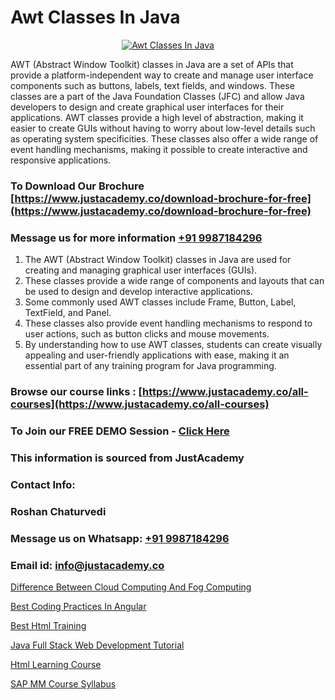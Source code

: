 # Awt Classes In Java

<p align="center">
  <a href="https://justacademy.co/course-detail/core-java-training">
    <img src="https://justacademy.co/storage2/course_image/1677245426_course_image.webp" alt="Awt Classes In Java">
  </a>
</p>

AWT (Abstract Window Toolkit) classes in Java are a set of APIs that provide a platform-independent way to create and manage user interface components such as buttons, labels, text fields, and windows. These classes are a part of the Java Foundation Classes (JFC) and allow Java developers to design and create graphical user interfaces for their applications. AWT classes provide a high level of abstraction, making it easier to create GUIs without having to worry about low-level details such as operating system specificities. These classes also offer a wide range of event handling mechanisms, making it possible to create interactive and responsive applications. 
### To Download Our Brochure [https://www.justacademy.co/download-brochure-for-free](https://www.justacademy.co/download-brochure-for-free)
### Message us for more information [+91 9987184296](https://api.whatsapp.com/send?phone=919987184296)
1) The AWT (Abstract Window Toolkit) classes in Java are used for creating and managing graphical user interfaces (GUIs).
2) These classes provide a wide range of components and layouts that can be used to design and develop interactive applications.
3) Some commonly used AWT classes include Frame, Button, Label, TextField, and Panel.
4) These classes also provide event handling mechanisms to respond to user actions, such as button clicks and mouse movements.
5) By understanding how to use AWT classes, students can create visually appealing and user-friendly applications with ease, making it an essential part of any training program for Java programming.

### Browse our course links : [https://www.justacademy.co/all-courses](https://www.justacademy.co/all-courses) 
### To Join our FREE DEMO Session - [Click Here](https://www.justacademy.co/register-for-course-demo)


### This information is sourced from JustAcademy
### Contact Info:
### Roshan Chaturvedi
### Message us on Whatsapp: [+91 9987184296](https://api.whatsapp.com/send?phone=919987184296)
### Email id: [info@justacademy.co](mailto:info@justacademy.co)
                
[Difference Between Cloud Computing And Fog Computing](https://www.linkedin.com/pulse/difference-between-cloud-computing-fog-justacademy-liverpool-ghogf?trackingId=2eFs3ccqArxagjQhzXOXDQ%3D%3D&lipi=urn%3Ali%3Apage%3Ad_flagship3_company_admin%3BwUUQsYTGTZy3zMvOP%2FpbFA%3D%3D)

[Best Coding Practices In Angular](https://www.linkedin.com/pulse/best-coding-practices-angular-justacademy-chennai-darbe?trackingId=fUgI4PtBWTEl1bohBE6JEw%3D%3D&lipi=urn%3Ali%3Apage%3Ad_flagship3_company_admin%3BY%2BEec76oRFK6%2FI%2F%2BB9X%2Fdw%3D%3D)

[Best Html Training](https://medium.com/@kamblerajas684/best-html-training-4ed8f63896a3)

[Java Full Stack Web Development Tutorial](https://medium.com/@shivamja27/java-full-stack-web-development-tutorial-4f53ef9f2156)

[Html Learning Course](https://justacademyin.github.io/Articles/Html-Learning-Course)

[SAP MM Course Syllabus](https://justacademyin.github.io/Articles/SAP-MM-Course-Syllabus)

